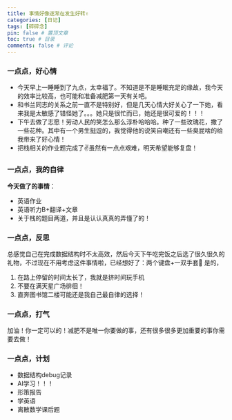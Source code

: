 ```yaml
---
title: 事情好像逐渐在发生好转✌
categories: [日记]
tags: [碎碎念]
pin: false # 置顶文章
toc: true # 目录
comments: false # 评论
---
```


### 一点点，好心情
- 今天早上一睡睡到了九点，太幸福了。不知道是不是睡眠充足的缘故，我今天的效率比较高，也可能和准备减肥第一天有关吧。
- 和书兰同志的关系之前一直不是特别好，但是几天心情大好关心了一下她，看来我是太敏感了错怪她了。。。她只是很忙而已，她还是很可爱的！！！
- 下午去做了志愿！劳动人民的笑怎么那么淳朴哈哈哈。种了一些玫瑰花，撒了一些花种。其中有一个男生挺逗的，我觉得他的说笑自嘲还有一些臭屁啥的给我带来了好心情！
- 把栈相关的作业题完成了✌虽然有一点点艰难，明天希望能够复盘！
  
### 一点点，我的自律
**今天做了的事情**：
- 英语作业
- 英语听力B+翻译+文章
- 关于栈的题目两道，并且是认认真真的弄懂了的！

### 一点点，反思
总感觉自己在完成数据结构时不太高效，然后今天下午吃完饭之后选了很久很久的礼物，不过现在不用考虑这件事情啦，已经想好了：两个键盘+一双手套🧤
是的，
1. 在路上停留的时间太长了，我就是挤时间玩手机
2. 不要在满天星广场徘徊！
3. 直奔图书馆二楼可能还是我自己最自律的选择！
   
### 一点点，打气
加油！你一定可以的！减肥不是唯一你要做的事，还有很多很多更加重要的事你需要去做！

### 一点点，计划
- 数据结构debug记录
- AI学习！！！
- 形策报告
- 学英语
- 离散数学课后题